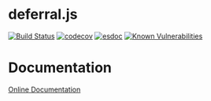 # deferral.js

[![Build Status](https://travis-ci.org/Elvisz/deferral.js.svg?branch=master)](https://travis-ci.org/Elvisz/deferral.js)
[![codecov](https://codecov.io/gh/Elvisz/deferral.js/branch/master/graph/badge.svg)](https://codecov.io/gh/Elvisz/deferral.js)
[![esdoc](https://doc.esdoc.org/github.com/Elvisz/deferral.js/badge.svg)](https://doc.esdoc.org/github.com/Elvisz/deferral.js)
[![Known Vulnerabilities](https://snyk.io/test/github/elvisz/deferral.js/badge.svg)](https://snyk.io/test/github/elvisz/deferral.js)

# Documentation
[Online Documentation](https://doc.esdoc.org/github.com/Elvisz/deferral.js/)
